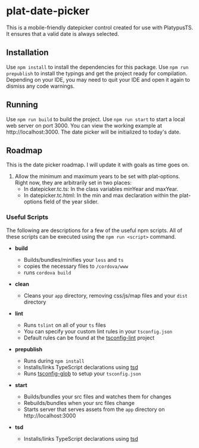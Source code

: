 # plat-date-picker

This is a mobile-friendly datepicker control created for use with PlatypusTS. It ensures that a valid date is always selected.

## Installation

Use `npm install` to install the dependencies for this package.
Use `npm run prepublish` to install the typings and get the project ready for compilation. Depending on your IDE, you may need to quit your IDE and open it again to dismiss any code warnings.

## Running
Use `npm run build` to build the project.
Use `npm run start` to start a local web server on port 3000.
You can view the working example at http://localhost:3000. The date picker will be initialized to today's date.


## Roadmap
This is the date picker roadmap. I will update it with goals as time goes on.
1. Allow the minimum and maximum years to be set with plat-options. Right now, they are arbitrarily set in two places:
    * In datepicker.tc.ts: In the class variables minYear and maxYear.
    * In datepicker.tc.html: In the min and max declaration within the plat-options field of the year slider.
    
### Useful Scripts

The following are descriptions for a few of the useful npm scripts. All of these scripts can be executed using the `npm run <script>` command.

- **build**
  - Builds/bundles/minifies your `less` and `ts`
  - copies the necessary files to `/cordova/www`
  - runs `cordova build`

- **clean**
  - Cleans your `app` directory, removing css/js/map files and your `dist` directory

- **lint**
  - Runs `tslint` on all of your `ts` files
  - You can specify your custom lint rules in your `tsconfig.json`
  - Default rules can be found at the [tsconfig-lint](https://github.com/wjohnsto/tsconfig-lint#user-content-default-rules) project

- **prepublish**
  - Runs during `npm install`
  - Installs/links TypeScript declarations using [tsd](http://definitelytyped.org/tsd/)
  - Runs [tsconfig-glob](https://github.com/wjohnsto/tsconfig-glob) to setup your `tsconfig.json`

- **start**
  - Builds/bundles your src files and watches them for changes
  - Rebuilds/bundles when your src files change
  - Starts server that serves assets from the `app` directory on http://localhost:3000

- **tsd**
  - Installs/links TypeScript declarations using [tsd](http://definitelytyped.org/tsd/)
